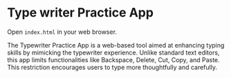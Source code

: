 # Type writer Practice App
Open `index.html` in your web browser.  

The Typewriter Practice App is a web-based tool aimed at enhancing typing skills by mimicking the typewriter experience. Unlike standard text editors, this app limits functionalities like Backspace, Delete, Cut, Copy, and Paste. This restriction encourages users to type more thoughtfully and carefully.
